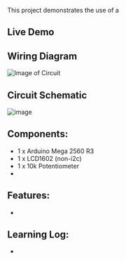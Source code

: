 This project demonstrates the use of a 

## Live Demo
[comment]: # (insert video in the next line)
  

  
## Wiring Diagram
![Image of Circuit]()

## Circuit Schematic
![image]()

## Components:
- 1 x Arduino Mega 2560 R3
- 1 x LCD1602 (non-i2c)
- 1 x 10k Potentiometer
- 

## Features:
- 

## Learning Log:
- 
